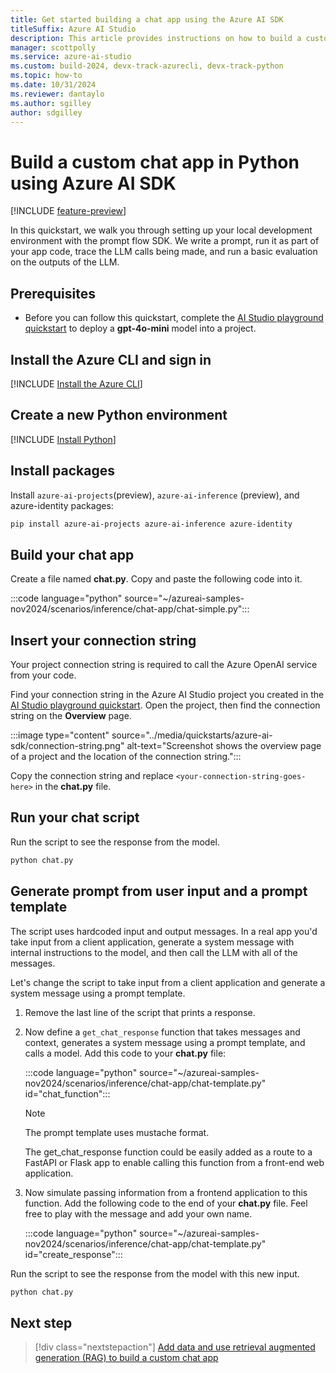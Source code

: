 ```yaml
---
title: Get started building a chat app using the Azure AI SDK
titleSuffix: Azure AI Studio
description: This article provides instructions on how to build a custom chat app in Python using the Azure AI SDK.
manager: scottpolly
ms.service: azure-ai-studio
ms.custom: build-2024, devx-track-azurecli, devx-track-python
ms.topic: how-to
ms.date: 10/31/2024
ms.reviewer: dantaylo
ms.author: sgilley
author: sdgilley
---
```


# Build a custom chat app in Python using Azure AI SDK

[!INCLUDE [feature-preview](../includes/feature-preview.md)]

In this quickstart, we walk you through setting up your local development environment with the prompt flow SDK. We write a prompt, run it as part of your app code, trace the LLM calls being made, and run a basic evaluation on the outputs of the LLM.

## Prerequisites

* Before you can follow this quickstart, complete the [AI Studio playground quickstart](../quickstarts/get-started-playground.md) to deploy a **gpt-4o-mini** model into a project.

## Install the Azure CLI and sign in 

[!INCLUDE [Install the Azure CLI](../includes/install-cli.md)]

## Create a new Python environment

[!INCLUDE [Install Python](../includes/install-python.md)]

## Install packages

Install `azure-ai-projects`(preview), `azure-ai-inference` (preview), and azure-identity packages:

```bash
pip install azure-ai-projects azure-ai-inference azure-identity 
```

## Build your chat app

Create a file named **chat.py**.  Copy and paste the following code into it.

:::code language="python" source="~/azureai-samples-nov2024/scenarios/inference/chat-app/chat-simple.py":::

## Insert your connection string

Your project connection string is required to call the Azure OpenAI service from your code. 

Find your connection string in the Azure AI Studio project you created in the [AI Studio playground quickstart](../quickstarts/get-started-playground.md).  Open the project, then find the connection string on the **Overview** page.  

:::image type="content" source="../media/quickstarts/azure-ai-sdk/connection-string.png" alt-text="Screenshot shows the overview page of a project and the location of the connection string.":::

Copy the connection string and replace `<your-connection-string-goes-here>` in the **chat.py** file.

## Run your chat script

Run the script to see the response from the model.

```bash
python chat.py
```

## Generate prompt from user input and a prompt template

The script uses hardcoded input and output messages. In a real app you'd take input from a client application, generate a system message with internal instructions to the model, and then call the LLM with all of the messages.

Let's change the script to take input from a client application and generate a system message using a prompt template.

1.  Remove the last line of the script that prints a response.

1. Now define a `get_chat_response` function that takes messages and context, generates a system message using a prompt template, and calls a model.  Add this code to your **chat.py** file:

    :::code language="python" source="~/azureai-samples-nov2024/scenarios/inference/chat-app/chat-template.py" id="chat_function":::

    > [!NOTE]
    > The prompt template uses mustache format.

    The get_chat_response function could be easily added as a route to a FastAPI or Flask app to enable calling this function from a front-end web application.

1. Now simulate passing information from a frontend application to this function.  Add the following code to the end of your **chat.py** file.  Feel free to play with the message and add your own name.

    :::code language="python" source="~/azureai-samples-nov2024/scenarios/inference/chat-app/chat-template.py" id="create_response":::

Run the script to see the response from the model with this new input.

```bash
python chat.py
```


## Next step

> [!div class="nextstepaction"]
> [Add data and use retrieval augmented generation (RAG) to build a custom chat app](../tutorials/copilot-sdk-build-rag.md)
